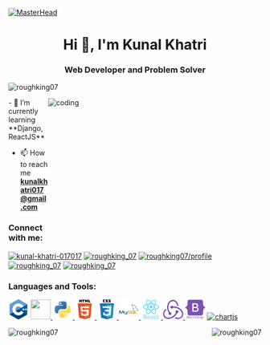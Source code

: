 [![MasterHead](https://previews.123rf.com/images/karpenkoilia/karpenkoilia1806/karpenkoilia180600011/102988806-vector-line-web-concept-for-programming-linear-web-banner-for-coding-.jpg)](https://www.linkedin.com/in/kunal-khatri-017017/)

<h1 align="center">Hi 👋, I'm Kunal Khatri</h1>
<h3 align="center">Web Developer and Problem Solver</h3>
<p align="left"> <img src="https://komarev.com/ghpvc/?username=roughking07-1&label=Profile%20views&color=0e75b6&style=flat" alt="roughking07" /> </p>
<img align = "right" alt = "coding" width="425" height="250" src="https://camo.githubusercontent.com/5ddf73ad3a205111cf8c686f687fc216c2946a75005718c8da5b837ad9de78c9/68747470733a2f2f7468756d62732e6766796361742e636f6d2f4576696c4e657874446576696c666973682d736d616c6c2e676966"/>
- 🌱 I’m currently learning **Django, ReactJS**

- 📫 How to reach me **kunalkhatri017@gmail.com**

<h3 align="left">Connect with me:</h3>
<p align="left">
<a href="https://linkedin.com/in/kunal-khatri-017017" target="blank"><img align="center" src="https://raw.githubusercontent.com/rahuldkjain/github-profile-readme-generator/master/src/images/icons/Social/linked-in-alt.svg" alt="kunal-khatri-017017" height="30" width="40" /></a>
<a href="https://www.leetcode.com/roughking_07" target="blank"><img align="center" src="https://raw.githubusercontent.com/rahuldkjain/github-profile-readme-generator/master/src/images/icons/Social/leet-code.svg" alt="roughking_07" height="30" width="40" /></a>
<a href="https://auth.geeksforgeeks.org/user/roughking07/profile" target="blank"><img align="center" src="https://raw.githubusercontent.com/rahuldkjain/github-profile-readme-generator/master/src/images/icons/Social/geeks-for-geeks.svg" alt="roughking07/profile" height="30" width="40" /></a>
<a href="https://www.codechef.com/users/roughking_07" target="blank"><img align="center" src="https://cdn.jsdelivr.net/npm/simple-icons@3.1.0/icons/codechef.svg" alt="roughking_07" height="30" width="40" /></a>
<a href="https://codeforces.com/profile/roughking_07" target="blank"><img align="center" src="https://raw.githubusercontent.com/rahuldkjain/github-profile-readme-generator/master/src/images/icons/Social/codeforces.svg" alt="roughking_07" height="30" width="40" /></a>

</p>

<h3 align="left">Languages and Tools:</h3>
<p align="left"> 
 <img src="https://raw.githubusercontent.com/devicons/devicon/master/icons/cplusplus/cplusplus-original.svg" alt="cplusplus" width="40" height="40"/> 
<a href="https://getbootstrap.com" target="_blank" rel="noreferrer"> 
<a href="https://www.djangoproject.com/" target="_blank" rel="noreferrer">
            <img src="https://cdn.jsdelivr.net/gh/devicons/devicon/icons/django/django-plain-wordmark.svg" width="40" height="40" />
          </a> 
          <a href="https://www.python.org" target="_blank" rel="noreferrer"> <img src="https://raw.githubusercontent.com/devicons/devicon/master/icons/python/python-original.svg" alt="python" width="40" height="40"/> </a>
          <a href="https://www.w3.org/html/" target="_blank" rel="noreferrer"> <img src="https://raw.githubusercontent.com/devicons/devicon/master/icons/html5/html5-original-wordmark.svg" alt="html5" width="40" height="40"/> </a>
          </a> <a href="https://www.w3schools.com/css/" target="_blank" rel="noreferrer"> <img src="https://raw.githubusercontent.com/devicons/devicon/master/icons/css3/css3-original-wordmark.svg" alt="css3" width="40" height="40"/> </a> <a href="https://www.mysql.com/" target="_blank" rel="noreferrer"> <img src="https://raw.githubusercontent.com/devicons/devicon/master/icons/mysql/mysql-original-wordmark.svg" alt="mysql" width="40" height="40"/> </a>  <a href="https://reactjs.org/" target="_blank" rel="noreferrer"> <img src="https://raw.githubusercontent.com/devicons/devicon/master/icons/react/react-original-wordmark.svg" alt="react" width="40" height="40"/> </a> <a href="https://redux.js.org" target="_blank" rel="noreferrer"> <img src="https://raw.githubusercontent.com/devicons/devicon/master/icons/redux/redux-original.svg" alt="redux" width="40" height="40"/> </a> 
          <img src="https://raw.githubusercontent.com/devicons/devicon/master/icons/bootstrap/bootstrap-plain-wordmark.svg" alt="bootstrap" width="40" height="40"/> </a> <a href="https://www.chartjs.org" target="_blank" rel="noreferrer"> <img src="https://www.chartjs.org/media/logo-title.svg" alt="chartjs" width="40" height="40"/> </a> <a href="https://www.w3schools.com/cpp/" target="_blank" rel="noreferrer"></p>

<p><img align="left" src="https://github-readme-stats.vercel.app/api/top-langs?username=roughking07&show_icons=true&locale=en&layout=compact" alt="roughking07" /></p>
<p>
<img align="right" src="https://github-readme-stats.vercel.app/api?username=roughking07&show_icons=true&locale=en" alt="roughking07" /></p>

